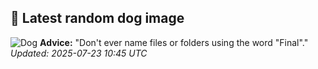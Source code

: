 ## 🐶 Latest random dog image
![Dog](https://images.dog.ceo/breeds/terrier-australian/n02096294_574.jpg)
**Advice:** "Don't ever name files or folders using the word "Final"."
*Updated: 2025-07-23 10:45 UTC*
